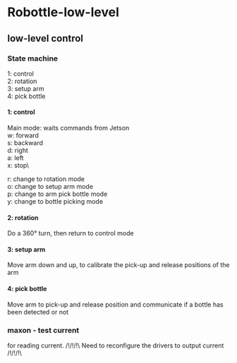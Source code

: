# Robottle-low-level

## low-level control

### State machine
1: control\
2: rotation\
3: setup arm\
4: pick bottle


#### 1: control
Main mode: waits commands from Jetson\
w: forward\
s: backward\
d: right\
a: left\
x: stop\

r: change to rotation mode\
o: change to setup arm mode\
p: change to arm pick bottle mode\
y: change to bottle picking mode

#### 2: rotation
Do a 360° turn, then return to control mode

#### 3: setup arm
Move arm down and up, to calibrate the pick-up and release positions of the arm

#### 4: pick bottle
Move arm to pick-up and release position and communicate if a bottle has been detected or not



### maxon - test current
for reading current. /!\/!\/!\ Need to reconfigure the drivers to output current /!\/!\/!\
